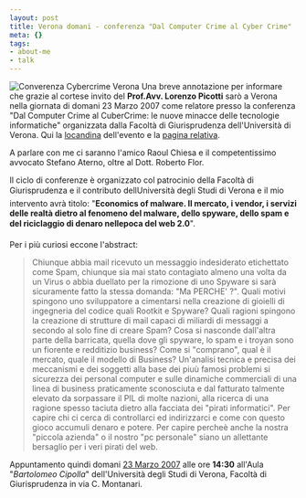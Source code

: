 ```yaml
--- 
layout: post
title: Verona domani - conferenza "Dal Computer Crime al Cyber Crime"
meta: {}
tags: 
- about-me
- talk
---
```

![Converenza Cybercrime Verona](http://www.lastknight.com//download/20070322_uni.gif)
Una breve annotazione per informare che grazie al cortese invito del **Prof.Avv. Lorenzo Picotti** sarò a  Verona nella giornata di domani 23 Marzo 2007 come relatore presso la conferenza "Dal Computer Crime al CuberCrime: le nuove minacce delle tecnologie informatiche" organizzata dalla Facoltà di Giurisprudenza dell'Università di Verona.  Qui la [locandina](http://www.giurisprudenza.univr.it/documenti/Iniziativa/dall/dall078015.pdf) dell'evento e la [pagina relativa](http://www.giurisprudenza.univr.it/fol/main?ent=iniziativa&id=1155).  
  
A parlare con me ci saranno l'amico Raoul Chiesa e il competentissimo avvocato Stefano Aterno, oltre al Dott. Roberto Flor.  
  
Il ciclo di conferenze è organizzato col patrocinio della Facoltà di Giurisprudenza e il contributo dellUniversità degli Studi di Verona e il mio intervento avrà titolo: "**Economics of malware. Il mercato, i vendor, i servizi delle realtà dietro al fenomeno del malware, dello spyware, dello spam e del riciclaggio di denaro nellepoca del web 2.0**".  
  
Per i più curiosi eccone l'abstract:  
  
<blockquote>
Chiunque abbia mail ricevuto un messaggio indesiderato etichettato come Spam, chiunque sia mai stato contagiato almeno una volta da un Virus o abbia duellato per la rimozione di uno Spyware si sarà sicuramente fatto la stessa domanda: "Ma PERCHE' ?".  
Quali motivi spingono uno sviluppatore a cimentarsi nella creazione di gioielli di ingegneria del codice quali Rootkit e Spyware? Quali ragioni spingono la creazione di strutture di mail capaci di miliardi di messaggi a secondo al solo fine di creare Spam?  
Cosa si nasconde dall'altra parte della barricata, quella dove gli spyware, lo spam e i troyan sono un fiorente e redditizio business?   Come si "comprano", qual è il mercato, quale il modello di Business?  
Un'analisi tecnica e precisa dei  meccanismi  e dei  soggetti alla base dei piuù famosi problemi si sicurezza dei personal computer e sulle dinamiche commerciali di una linea di business praticamente sconosciuta e dal fatturato talmente elevato da sorpassare il 
PIL di molte nazioni, alla ricerca di una ragione spesso taciuta dietro alla facciata dei "pirati informatici".  
Per capire chi ci cerca di controllarci ed indirizzarci e come con questo gioco accumuli denaro e potere. Per capire percheè anche la nostra "piccola azienda" o il nostro "pc  personale" siano un allettante bersaglio per i veri pirati del web. 
</blockquote>
  
Appuntamento quindi domani [23 Marzo 2007](http://www.giurisprudenza.univr.it/fol/main?ent=iniziativa&id=1155) alle ore **14:30** all'Aula "*Bartolomeo Cipolla*" dell'Università degli Studi di Verona, Facoltà di Giurisprudenza in via C. Montanari.  
   
